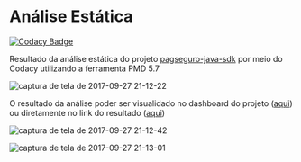# Análise Estática

[![Codacy Badge](https://api.codacy.com/project/badge/Grade/e4804b9a324945438345f46343c34a3e)](https://www.codacy.com/app/matheuspiment/pagseguro-java-sdk?utm_source=github.com&amp;utm_medium=referral&amp;utm_content=matheuspiment/pagseguro-java-sdk&amp;utm_campaign=Badge_Grade)

Resultado da análise estática do projeto [pagseguro-java-sdk](https://github.com/pagseguro/pagseguro-java-sdk) por meio do Codacy utilizando a ferramenta PMD 5.7

![captura de tela de 2017-09-27 21-12-22](https://user-images.githubusercontent.com/14007153/30943699-12ea9044-a3c9-11e7-8d97-0196a3ff8fe7.png)

O resultado da análise poder ser visualidado no dashboard do projeto ([aqui](https://www.codacy.com/app/matheuspiment/pagseguro-java-sdk/dashboard)) ou diretamente no link do resultado ([aqui](https://www.codacy.com/app/matheuspiment/pagseguro-java-sdk/issues?bid=5438220&filters=W3siaWQiOiJDYXRlZ29yeSIsInZhbHVlcyI6WyJDb2RlIFN0eWxlIl19XQ==))

![captura de tela de 2017-09-27 21-12-42](https://user-images.githubusercontent.com/14007153/30943704-1880b68c-a3c9-11e7-8361-71adc9398c94.png)

![captura de tela de 2017-09-27 21-13-01](https://user-images.githubusercontent.com/14007153/30943706-1a033066-a3c9-11e7-9d62-d2560879a6d1.png)
